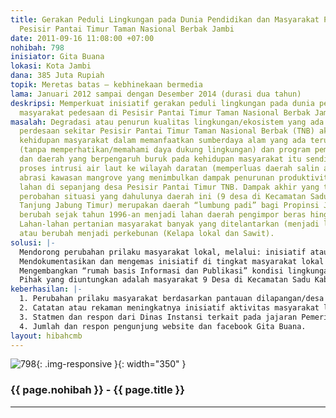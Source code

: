 ```yaml
---
title: Gerakan Peduli Lingkungan pada Dunia Pendidikan dan Masyarakat Pedesaan di
  Pesisir Pantai Timur Taman Nasional Berbak Jambi
date: 2011-09-16 11:08:00 +07:00
nohibah: 798
inisiator: Gita Buana
lokasi: Kota Jambi
dana: 385 Juta Rupiah
topik: Meretas batas – kebhinekaan bermedia
lama: Januari 2012 sampai dengan Desember 2014 (durasi dua tahun)
deskripsi: Memperkuat inisiatif gerakan peduli lingkungan pada dunia pendidikan dan
  masyarakat pedesaan di Pesisir Pantai Timur Taman Nasional Berbak Jambi.
masalah: Degradasi atau penurun kualitas lingkungan/ekosistem yang ada di wilayah
  perdesaan sekitar Pesisir Pantai Timur Taman Nasional Berbak (TNB) akibat aktivitas
  kehidupan masyarakat dalam memanfaatkan sumberdaya alam yang ada terutama lahan
  (tanpa memperhatikan/memahami daya dukung lingkungan) dan program pembangunan nasional
  dan daerah yang berpengaruh buruk pada kehidupan masyarakat itu sendiri. Akibat
  proses intrusi air laut ke wilayah daratan (memperluas daerah salin air asin) dan
  abrasi kawasan mangrove yang menimbulkan dampak penurunan produktivitas dan kesuburan
  lahan di sepanjang desa Pesisir Pantai Timur TNB. Dampak akhir yang terjadi adalah
  perobahan situasi yang dahulunya daerah ini (9 desa di Kecamatan Sadu Kabupaten
  Tanjung Jabung Timur) merupakan daerah “lumbung padi” bagi Propinsi Jambi, selanjutnya
  berubah sejak tahun 1996-an menjadi lahan daerah pengimpor beras hingga sekarang.
  Lahan-lahan pertanian masyarakat banyak yang ditelantarkan (menjadi lahan tidur)
  atau berubah menjadi perkebunan (Kelapa lokal dan Sawit).
solusi: |-
  Mendorong perubahan prilaku masyarakat lokal, melalui: inisiatif atau aktivitas ini akan ikemb angkan dalam bentuk membangun dan mengembangkan paket pendidikan lingkungan berupa muatan lokal (mulok) bagi murid SD, SMP, Pesantren dan SMA. Aktivitas muatan lokal ini adalah;  (1) pembuatan modul pendidikan lingkungan berupa materi pelajaran buatan lokal, (2) dukungan bagi SD, SMP, SMA dan Pesantren untuk menyelenggarakan modul itu di  setiap sekolah,  (3) dukungan kegiatan lapangan.
  Mendokumentasikan dan mengemas inisiatif di tingkat masyarakat lokal dan program dalam bentuk video dokumenter.
  Mengembangkan “rumah basis Informasi dan Publikasi” kondisi lingkungan lahan  basah Berbak serta aktivitas masyarakat lokal. D. Mengembangkan jaringan publikasi media, melalui kerja sama dengan TV lokal di Jambi (Jek TV dan Jambi TV) dan Balai Pusat Informasi Kehutanan Jambi.
  Pihak yang diuntungkan adalah masyarakat 9 Desa di Kecamatan Sadu Kabupaten Tanjung Jabung Timur, Pemerintah Kabupaten Tanjung Jabung Timur, Pemerintah Propinsi Jambi, Masyarakat Propinsi Jambi secara umum.
keberhasilan: |-
  1. Perubahan prilaku masyarakat berdasarkan pantauan dilapangan/desa dalam  memanfaatkan sumber daya lahan.
  2. Catatan atau rekaman meningkatnya inisiatif aktivitas masyarakat lokal terhadap upaya  perbaikan lingkunganya.
  3. Statmen dan respon dari Dinas Instansi terkait pada jajaran Pemerintahan Daerah  (Kabupaten dan Propinsi).
  4. Jumlah dan respon pengunjung website dan facebook Gita Buana.
layout: hibahcmb
---
```


![798](/static/img/hibahcmb/798.png){: .img-responsive }{: width="350" }

### {{ page.nohibah }} - {{ page.title }}

---
